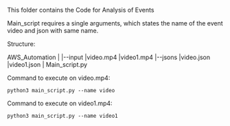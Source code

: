 This folder contains the Code for Analysis of Events

Main_script requires a single arguments, which states the name of the event video and json with same name.

Structure:

AWS_Automation
|
|--input
   |video.mp4
   |video1.mp4
|--jsons
   |video.json
   |video1.json
| Main_script.py

Command to execute on video.mp4:

    python3 main_script.py --name video   

Command to execute on video1.mp4:
    
    python3 main_script.py --name video1

   